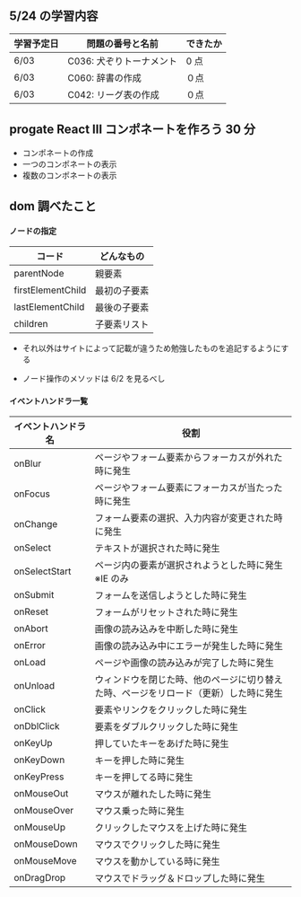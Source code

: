 ## 5/24 の学習内容

| 学習予定日 | 問題の番号と名前         | できたか |
| ---------- | ------------------------ | -------- |
| 6/03       | C036: 犬ぞりトーナメント | 0 点     |
| 6/03       | C060: 辞書の作成         | ０点     |
| 6/03       | C042: リーグ表の作成     | ０点     |

## progate React Ⅲ コンポネートを作ろう 30 分

- コンポネートの作成
- 一つのコンポネートの表示
- 複数のコンポネートの表示

## dom 調べたこと

#### ノードの指定

| コード            | どんなもの   |
| ----------------- | ------------ |
| parentNode        | 親要素       |
| firstElementChild | 最初の子要素 |
| lastElementChild  | 最後の子要素 |
| children          | 子要素リスト |

- それ以外はサイトによって記載が違うため勉強したものを追記するようにする

- ノード操作のメソッドは 6/2 を見るべし

#### イベントハンドラ一覧

| イベントハンドラ名 | 役割                                                                                 |
| ------------------ | ------------------------------------------------------------------------------------ |
| onBlur             | ページやフォーム要素からフォーカスが外れた時に発生                                   |
| onFocus            | ページやフォーム要素にフォーカスが当たった時に発生                                   |
| onChange           | フォーム要素の選択、入力内容が変更された時に発生                                     |
| onSelect           | テキストが選択された時に発生                                                         |
| onSelectStart      | ページ内の要素が選択されようとした時に発生 ※IE のみ                                  |
| onSubmit           | フォームを送信しようとした時に発生                                                   |
| onReset            | フォームがリセットされた時に発生                                                     |
| onAbort            | 画像の読み込みを中断した時に発生                                                     |
| onError            | 画像の読み込み中にエラーが発生した時に発生                                           |
| onLoad             | ページや画像の読み込みが完了した時に発生                                             |
| onUnload           | ウィンドウを閉じた時、他のページに切り替えた時、ページをリロード（更新）した時に発生 |
| onClick            | 要素やリンクをクリックした時に発生                                                   |
| onDblClick         | 要素をダブルクリックした時に発生                                                     |
| onKeyUp            | 押していたキーをあげた時に発生                                                       |
| onKeyDown          | キーを押した時に発生                                                                 |
| onKeyPress         | キーを押してる時に発生                                                               |
| onMouseOut         | マウスが離れたした時に発生                                                           |
| onMouseOver        | マウス乗った時に発生                                                                 |
| onMouseUp          | クリックしたマウスを上げた時に発生                                                   |
| onMouseDown        | マウスでクリックした時に発生                                                         |
| onMouseMove        | マウスを動かしている時に発生                                                         |
| onDragDrop         | マウスでドラッグ＆ドロップした時に発生                                               |
